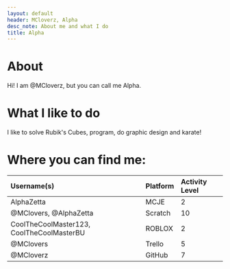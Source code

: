 ```yaml
---
layout: default
header: MCloverz, Alpha
desc_note: About me and what I do
title: Alpha
---
```

# About

Hi! I am @MCloverz, but you can call me Alpha.

# What I like to do

I like to solve Rubik's Cubes, program, do graphic design and karate!

# Where you can find me:

| Username(s) | Platform          | Activity Level |
|:---------------------|:---------------------------|:------------------|
| AlphaZetta          | MCJE | 2  |
| @MClovers, @AlphaZetta | Scratch   | 10  |
| CoolTheCoolMaster123, CoolTheCoolMasterBU           | ROBLOX      | 2   |
| @MClovers  | Trello | 5  |
| @MCloverz         | GitHub       | 7 |
